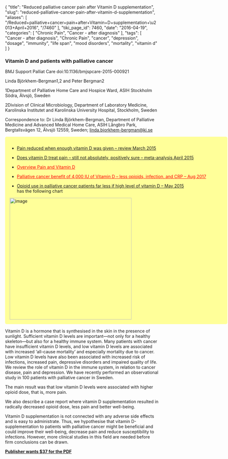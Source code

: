 {
    "title": "Reduced palliative cancer pain after Vitamin D supplementation",
    "slug": "reduced-palliative-cancer-pain-after-vitamin-d-supplementation",
    "aliases": [
        "/Reduced+palliative+cancer+pain+after+Vitamin+D+supplementation+\u2013+April+2016",
        "/7460"
    ],
    "tiki_page_id": 7460,
    "date": "2016-04-19",
    "categories": [
        "Chronic Pain",
        "Cancer - after diagnosis"
    ],
    "tags": [
        "Cancer - after diagnosis",
        "Chronic Pain",
        "cancer",
        "depression",
        "dosage",
        "immunity",
        "life span",
        "mood disorders",
        "mortality",
        "vitamin d"
    ]
}


### Vitamin D and patients with palliative cancer

BMJ Support Palliat Care doi:10.1136/bmjspcare-2015-000921

Linda Björkhem-Bergman1,2 and Peter Bergman2

1Department of Palliative Home Care and Hospice Ward, ASIH Stockholm Södra, Älvsjö, Sweden

2Division of Clinical Microbiology, Department of Laboratory Medicine, Karolinska Institutet and Karolinska University Hospital, Stockholm, Sweden

Correspondence to: Dr Linda Björkhem-Bergman, Department of Palliative Medicine and Advanced Medical Home Care, ASIH Långbro Park, Bergtallsvägen 12, Älvsjö 12559, Sweden; linda.bjorkhem-bergman@ki.se

<div class="border" style="background-color:#FF9;padding:15px;margin:10px 0;border-radius:5px;width:700px">

* [Pain reduced when enough vitamin D was given – review March 2015](/posts/pain-reduced-when-enough-vitamin-d-was-given-review)

* [Does vitamin D treat pain – still not absolutely, positively sure – meta-analysis April 2015](/posts/does-vitamin-d-treat-pain-still-not-absolutely-positively-sure-meta-analysis)

* <a href="/posts/overview-pain-and-vitamin-d" style="color: red; text-decoration: underline;" title="This post/category does not exist yet: Overview Pain and Vitamin D">Overview Pain and Vitamin D</a>

* <a href="/posts/palliative-cancer-benefit-of-4000-iu-of-vitamin-d-less-opioids-infection-and-crp" style="color: red; text-decoration: underline;" title="This post/category does not exist yet: Palliative cancer benefit of 4,000 IU of Vitamin D – less opioids, infection, and CRP – Aug 2017">Palliative cancer benefit of 4,000 IU of Vitamin D – less opioids, infection, and CRP – Aug 2017</a>

* [Opioid use in palliative cancer patients far less if high level of vitamin D – May 2015](/posts/opioid-use-in-palliative-cancer-patients-far-less-if-high-level-of-vitamin-d)   
has the following chart

<img src="https://d378j1rmrlek7x.cloudfront.net/attachments/jpeg/opiad-vs-vit-d.jpg" alt="image" width="400">

</div>

Vitamin D is a hormone that is synthesised in the skin in the presence of sunlight. Sufficient vitamin D levels are important—not only for a healthy skeleton—but also for a healthy immune system. Many patients with cancer have insufficient vitamin D levels, and low vitamin D levels are associated with increased ‘all-cause mortality’ and especially mortality due to cancer. Low vitamin D levels have also been associated with increased risk of infections, increased pain, depressive disorders and impaired quality of life. We review the role of vitamin D in the immune system, in relation to cancer disease, pain and depression. We have recently performed an observational study in 100 patients with palliative cancer in Sweden. 

The main result was that low vitamin D levels were associated with higher opioid dose, that is, more pain. 

We also describe a case report where vitamin D supplementation resulted in radically decreased opioid dose, less pain and better well-being. 

Vitamin D supplementation is not connected with any adverse side effects and is easy to administrate. Thus, we hypothesise that vitamin D-supplementation to patients with palliative cancer might be beneficial and could improve their well-being, decrease pain and reduce susceptibility to infections. However, more clinical studies in this field are needed before firm conclusions can be drawn.

 **[Publisher wants $37 for the PDF](http://spcare.bmj.com/cgi/secure_ppv?jcode=bmjspcare&resource_id=bmjspcare;bmjspcare-2015-000921&type=ppv&ppv_type=article&url=http%3A%2F%2Fspcare.bmj.com%2Fcontent%2Fearly%2F2016%2F04%2F15%2Fbmjspcare-2015-000921.abstract)**
